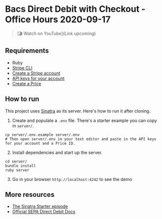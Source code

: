 # Bacs Direct Debit with Checkout - Office Hours 2020-09-17

> [🎬 Watch on YouTube](Link upcoming)

## Requirements
* Ruby
* [Stripe CLI](https://github.com/stripe/stripe-cli/)
* [Create a Stripe account](https://dashboard.stripe.com/register)
* [API keys for your account](https://stripe.com/docs/keys)
* [Create a Price](https://stripe.com/docs/payments/checkout/accept-a-payment#create-products-prices-upfront)

## How to run

This project uses [Sinatra](http://sinatrarb.com/) as its server. Here's how to run it after cloning.

1. Create and populate a `.env` file. There's a starter example you can copy in `server/`.

```
cp server/.env.example server/.env
# Then open server/.env in your text editor and paste in the API keys for your account and a Price ID.
```

2. Install dependencies and start up the server.

```
cd server/
bundle install
ruby server
```

3. Go in your browser `http://localhost:4242` to see the demo

## More resources
* [The Sinatra Starter episode](https://www.youtube.com/watch?v=8aA9Enb8NVc)
* [Official SEPA Direct Debit Docs](https://stripe.com/docs/payments/sepa-debit)
